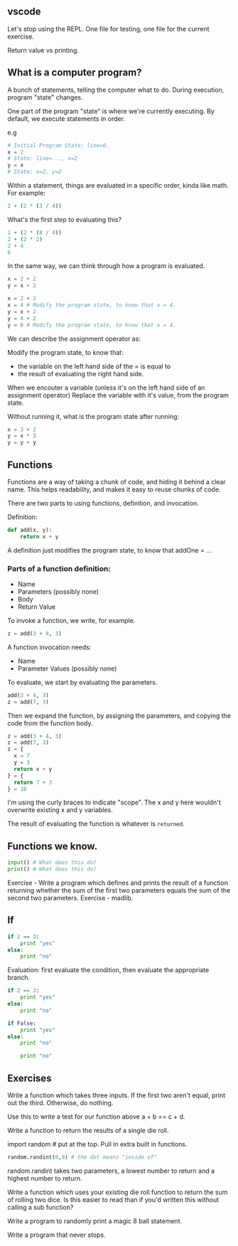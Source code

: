 ## vscode 
Let's stop using the REPL.
One file for testing, one file for the current exercise.

Return value vs printing.

## What is a computer program?

A bunch of statements, telling the computer what to do.
During execution, program "state" changes.

One part of the program "state" is where we're currently executing.
By default, we execute statements in order.

e.g

```python
# Initial Program State: line=0.
x = 2
# State: line=..., x=2
y = x
# State: x=2, y=2
```

Within a statement, things are evaluated in a specific order, kinda like math.
For example: 

```python
2 + (2 * (3 / 4))
```

What's the first step to evaluating this?

```python
2 + (2 * (8 / 4))
2 + (2 * 2)
2 + 4
6
```
In the same way, we can think through how a program is evaluated.

```python
x = 2 + 2
y = x + 2
```

```python
x = 2 + 2
x = 4 # Modify the program state, to know that x = 4.
y = x + 2
y = 4 + 2
y = 6 # Modify the program state, to know that x = 4.
```

We can describe the assignment operator as:

Modify the program state, to know that: 
* the variable on the left hand side of the = is equal to 
* the result of evaluating the right hand side.

When we encouter a variable (unless it's on the left hand side of an assignment operator)
Replace the variable with it's value, from the program state.


Without running it, what is the program state after running:
```python
x = 3 + 2
y = x * 3
y = y + y
```

## Functions
Functions are a way of taking a chunk of code, and hiding it behind a clear name. This helps readability, and makes it easy to reuse chunks of code.

There are two parts to using functions, definition, and invocation.

Definition:

```python
def add(x, y):
    return x + y
```

A definition just modifies the program state, to know that addOne = ...

### Parts of a function definition:
* Name
* Parameters (possibly none)
* Body
* Return Value

To invoke a function, we write, for example.
```python
z = add(3 + 4, 3)
```

A function invocation needs:
* Name
* Parameter Values (possibly none)

To evaluate, we start by evaluating the parameters.
```python
add(3 + 4, 3)
z = add(7, 3)
```

Then we expand the function, by assigning the parameters, and copying the code from the function body.
```python
z = add(3 + 4, 3)
z = add(7, 3)
z = {
  x = 7
  y = 3
  return x + y
} = {
  return 7 + 3
} = 10
```

I'm using the curly braces to indicate "scope". The x and y here wouldn't overwrite existing x and y variables.

The result of evaluating the function is whatever is `returned`.

## Functions we know.
```python
input() # What does this do?
print() # What does this do?
```

Exercise - 
Write a program which defines and prints the result of a function returning whether
  the sum of the first two parameters equals the sum of the second two parameters.
Exercise - madlib.

## If
```python
if 2 == 3:
    print "yes"
else:
    print "no"
```

Evaluation: first evaluate the condition, then evaluate the appropriate branch.

```python
if 2 == 3:
    print "yes"
else:
    print "no"
```

```python
if False:
    print "yes"
else:
    print "no"
```

```python
    print "no"
```

## Exercises
Write a function which takes three inputs. If the first two aren't equal, print out the third. Otherwise, do nothing.

Use this to write a test for our function above a + b == c + d.

Write a function to return the results of a single die roll.

import random # put at the top. Pull in extra built in functions.
```python
random.randint(0,9) # the dot means "inside of"
```
random.randint takes two parameters, a lowest number to return and a highest number to return.

Write a function which uses your existing die roll function to return the sum of rolling two dice.
Is this easier to read than if you'd written this without calling a sub function?

Write a program to randomly print a magic 8 ball statement.

Write a program that never stops.


